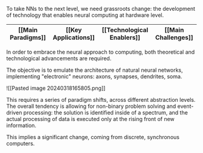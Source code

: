 To take NNs to the next level, we need grassroots change: the development of technology that enables neural computing at hardware level.

| [[Main Paradigms]] | [[Key Applications]] | [[Technological Enablers]] | [[Main Challenges]] |
| ------------------ | -------------------- | -------------------------- | ------------------- |

In order to embrace the neural approach to computing, both theoretical and technological advancements are required. 

The objective is to emulate the architecture of natural neural networks, implementing "electronic" neurons: axons, synapses, dendrites, soma.

![[Pasted image 20240318165805.png]]

This requires a series of paradigm shifts, across different abstraction levels. The overall tendency is allowing for non-binary problem solving and event-driven processing: the solution is identified inside of a spectrum, and the actual processing of data is executed only at the rising front of new information.

This implies a significant change, coming from discrete, synchronous computers.